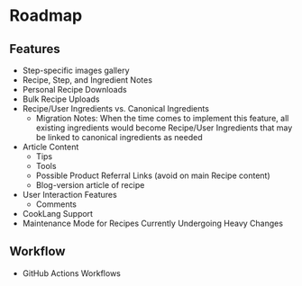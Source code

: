 # Roadmap

## Features
- Step-specific images gallery
- Recipe, Step, and Ingredient Notes
- Personal Recipe Downloads
- Bulk Recipe Uploads
- Recipe/User Ingredients vs. Canonical Ingredients
  - Migration Notes: When the time comes to implement this feature, all existing ingredients would become Recipe/User Ingredients that may be linked to canonical ingredients as needed
- Article Content
  - Tips
  - Tools
  - Possible Product Referral Links (avoid on main Recipe content)
  - Blog-version article of recipe
- User Interaction Features
  - Comments
- CookLang Support
- Maintenance Mode for Recipes Currently Undergoing Heavy Changes

## Workflow
- GitHub Actions Workflows
